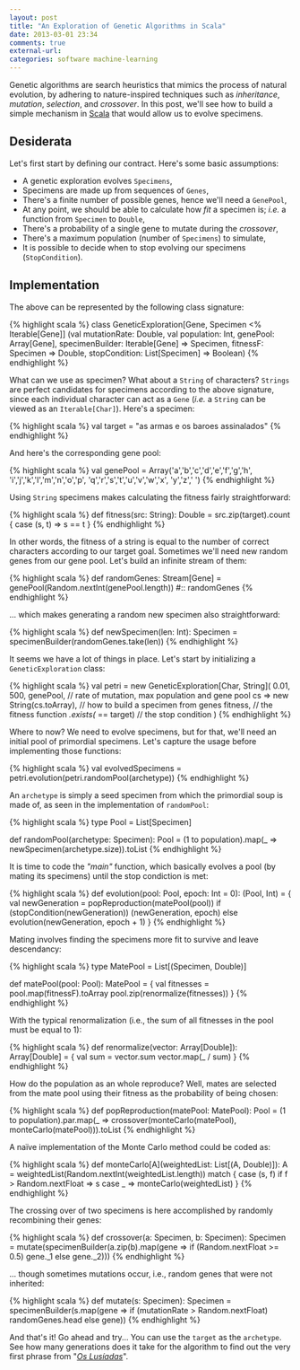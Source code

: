 ```yaml
---
layout: post
title: "An Exploration of Genetic Algorithms in Scala"
date: 2013-03-01 23:34
comments: true
external-url:
categories: software machine-learning
---
```


Genetic algorithms are search heuristics that mimics the process of natural evolution, by adhering to nature-inspired techniques such as *inheritance*, *mutation*, *selection*, and *crossover*. In this post, we'll see how to build a simple mechanism in [Scala](http://www.scala-lang.org/) that would allow us to evolve specimens.

## Desiderata

Let's first start by defining our contract. Here's some basic assumptions:

* A genetic exploration evolves `Specimens`,
* Specimens are made up from sequences of `Genes`,
* There's a finite number of possible genes, hence we'll need a `GenePool`,
* At any point, we should be able to calculate how *fit* a specimen is; *i.e.* a function from `Specimen` to `Double`,
* There's a probability of a single gene to mutate during the *crossover*,
* There's a maximum population (number of `Specimens`) to simulate,
* It is possible to decide when to stop evolving our specimens (`StopCondition`).

## Implementation

The above can be represented by the following class signature:

{% highlight scala %}
class GeneticExploration[Gene, Specimen <% Iterable[Gene]]
    (val mutationRate: Double,
     val population: Int,
     genePool: Array[Gene],
     specimenBuilder: Iterable[Gene] => Specimen,
     fitnessF: Specimen => Double,
     stopCondition: List[Specimen] => Boolean)
{% endhighlight %}

What can we use as specimen? What about a `String` of characters? `Strings` are perfect candidates for specimens according to the above signature, since each individual character can act as a `Gene` (*i.e.* a `String` can be viewed as an `Iterable[Char]`). Here's a specimen:

{% highlight scala %}
val target = "as armas e os baroes assinalados"
{% endhighlight %}

And here's the corresponding gene pool:

{% highlight scala %}
val genePool = Array('a','b','c','d','e','f','g','h',
                     'i','j','k','l','m','n','o','p',
                     'q','r','s','t','u','v','w','x',
                     'y','z',' ')
{% endhighlight %}

Using `String` specimens makes calculating the fitness fairly straightforward:

{% highlight scala %}
def fitness(src: String): Double = src.zip(target).count { case (s, t) => s == t }
{% endhighlight %}

In other words, the fitness of a string is equal to the number of correct characters according to our target goal. Sometimes we'll need new random genes from our gene pool. Let's build an infinite stream of them:

{% highlight scala %}
def randomGenes: Stream[Gene] = genePool(Random.nextInt(genePool.length)) #:: randomGenes
{% endhighlight %}

... which makes generating a random new specimen also straightforward:

{% highlight scala %}
def newSpecimen(len: Int): Specimen = specimenBuilder(randomGenes.take(len))
{% endhighlight %}

It seems we have a lot of things in place. Let's start by initializing a `GeneticExploration` class:

{% highlight scala %}
val petri = new GeneticExploration[Char, String](
    0.01, 500, genePool,           // rate of mutation, max population and gene pool
    cs => new String(cs.toArray),  // how to build a specimen from genes
    fitness,                       // the fitness function
    _.exists(_ == target)          // the stop condition
)
{% endhighlight %}

Where to now? We need to evolve specimens, but for that, we'll need an initial pool of primordial specimens. Let's capture the usage before implementing those functions:

{% highlight scala %}
val evolvedSpecimens = petri.evolution(petri.randomPool(archetype))
{% endhighlight %}

An `archetype` is simply a seed specimen from which the primordial soup is made of, as seen in the implementation of `randomPool`:

{% highlight scala %}
type Pool = List[Specimen]

def randomPool(archetype: Specimen): Pool =
  (1 to population).map(_ => newSpecimen(archetype.size)).toList
{% endhighlight %}

It is time to code the *"main"* function, which basically evolves a pool (by mating its specimens) until the stop condiction is met:

{% highlight scala %}
def evolution(pool: Pool, epoch: Int = 0): (Pool, Int) = {
    val newGeneration = popReproduction(matePool(pool))
    if (stopCondition(newGeneration)) (newGeneration, epoch)
    else evolution(newGeneration, epoch + 1)
}
{% endhighlight %}

Mating involves finding the specimens more fit to survive and leave descendancy:

{% highlight scala %}
type MatePool = List[(Specimen, Double)]

def matePool(pool: Pool): MatePool = {
    val fitnesses = pool.map(fitnessF).toArray
    pool.zip(renormalize(fitnesses))
}
{% endhighlight %}

With the typical renormalization (i.e., the sum of all fitnesses in the pool must be equal to 1):

{% highlight scala %}
def renormalize(vector: Array[Double]): Array[Double] = {
    val sum = vector.sum
    vector.map(_ / sum)
}
{% endhighlight %}

How do the population as an whole reproduce? Well, mates are selected from the mate pool using their fitness as the probability of being chosen:

{% highlight scala %}
def popReproduction(matePool: MatePool): Pool =
  (1 to population).par.map(_ =>
    crossover(monteCarlo(matePool), monteCarlo(matePool))).toList
{% endhighlight %}

A naïve implementation of the Monte Carlo method could be coded as:

{% highlight scala %}
def monteCarlo[A](weightedList: List[(A, Double)]): A =
  weightedList(Random.nextInt(weightedList.length)) match {
     case (s, f) if f > Random.nextFloat => s
     case _ => monteCarlo(weightedList)
  }
{% endhighlight %}

The crossing over of two specimens is here accomplished by randomly recombining their genes:

{% highlight scala %}
def crossover(a: Specimen, b: Specimen): Specimen =
  mutate(specimenBuilder(a.zip(b).map(gene =>
    if (Random.nextFloat >= 0.5) gene._1 else gene._2)))
{% endhighlight %}

... though sometimes mutations occur, i.e., random genes that were not inherited:

{% highlight scala %}
def mutate(s: Specimen): Specimen =
  specimenBuilder(s.map(gene =>
    if (mutationRate > Random.nextFloat) randomGenes.head else gene))
{% endhighlight %}

And that's it! Go ahead and try... You can use the `target` as the `archetype`. See how many generations does it take for the algorithm to find out the very first phrase from "[*Os Lusíadas*](http://en.wikipedia.org/wiki/Os_Lus%C3%ADadas)".
